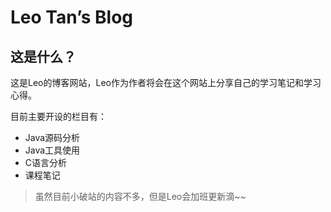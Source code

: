 # Leo Tan’s Blog

## 这是什么？

这是Leo的博客网站，Leo作为作者将会在这个网站上分享自己的学习笔记和学习心得。

目前主要开设的栏目有：

- Java源码分析
- Java工具使用
- C语言分析
- 课程笔记

> 虽然目前小破站的内容不多，但是Leo会加班更新滴~~